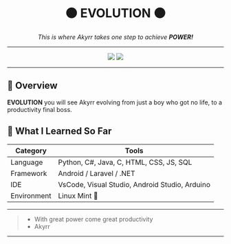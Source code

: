 <h1 align="center">⚫ EVOLUTION ⚫</h1>

<p align="center">
  <em>This is where Akyrr takes one step to achieve <strong>POWER!</strong></em>
</p>

---

<p align="center">
  <img src="https://img.shields.io/badge/Status-Active-success?style=for-the-badge" />
  <img src="https://img.shields.io/badge/Made%20by-Akyrr-black?style=for-the-badge" />
</p>

---

## 🌌 Overview

**EVOLUTION** you will see Akyrr evolving from just a boy who got no life, to a productivity final boss.


## 🧩 What I Learned So Far
| Category | Tools |
|-----------|--------|
| Language | Python, C#, Java, C, HTML, CSS, JS, SQL |
| Framework | Android / Laravel / .NET |
| IDE | VsCode, Visual Studio, Android Studio, Arduino |
| Environment | Linux Mint 🐧 |

---
> - With great power come great productivity
> - Akyrr  
---
